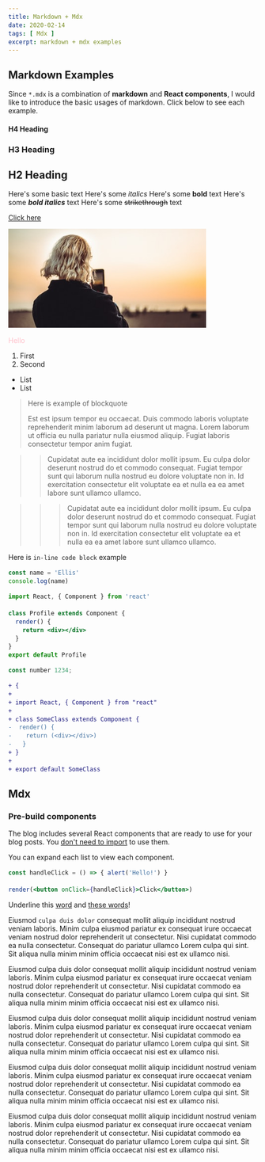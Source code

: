 ```yaml
---
title: Markdown + Mdx
date: 2020-02-14
tags: [ Mdx ]
excerpt: markdown + mdx examples
---
```


## Markdown Examples

Since `*.mdx` is a combination of __markdown__ and __React components__, I would like to introduce the basic usages of markdown. Click below to see each example.  

<!-- Headings -->
<Collapsable title='Headings' titleSize='1rem'>

#### H4 Heading
### H3 Heading
## H2 Heading

</Collapsable>


<!-- Texts -->
<Collapsable title='Texts' titleSize='1rem'>

Here's some basic text
Here's some _italics_
Here's some **bold** text
Here's some **_bold italics_** text
Here's some ~~strikethrough~~ text

</Collapsable>


<!-- Links -->
<Collapsable title='Links' titleSize='1rem'>

[Click here](https://google.com)

</Collapsable>


<!-- Image -->
<Collapsable title='Image' titleSize='1rem'>

!['photo'](photo.jpeg)

</Collapsable>


<!-- HTML -->
<Collapsable title='HTML' titleSize='1rem'>

<div style='color: pink'>
  <span>Hello</span>
</div>

</Collapsable>


<!-- Lists - Numered -->
<Collapsable title='Lists - Numbered' titleSize='1rem'>

1. First
2. Second

</Collapsable>


<!-- Lists - Unordered -->
<Collapsable title='Lists - Unordered' titleSize='1rem'>

- List
- List

</Collapsable>


<!-- Blockquote -->
<Collapsable title='Blockquote' titleSize='1rem'>

> Here is example of blockquote
>
> Est est ipsum tempor eu occaecat. Duis commodo laboris voluptate reprehenderit minim laborum ad deserunt ut magna. Lorem laborum ut officia eu nulla pariatur nulla eiusmod aliquip. Fugiat laboris consectetur tempor anim fugiat.

</Collapsable>


<!-- Nested Blockquote -->
<Collapsable title='Nested Blockquote' titleSize='1rem'>

> > Cupidatat aute ea incididunt dolor mollit ipsum. Eu culpa dolor deserunt nostrud do et commodo consequat. Fugiat tempor sunt qui laborum nulla nostrud eu dolore voluptate non in. Id exercitation consectetur elit voluptate ea et nulla ea ea amet labore sunt ullamco ullamco.

> > > Cupidatat aute ea incididunt dolor mollit ipsum. Eu culpa dolor deserunt nostrud do et commodo consequat. Fugiat tempor sunt qui laborum nulla nostrud eu dolore voluptate non in. Id exercitation consectetur elit voluptate ea et nulla ea ea amet labore sunt ullamco ullamco.

</Collapsable>


<!-- Inline Code -->
<Collapsable title='Inline Code' titleSize='1rem'>

Here is `in-line code block` example

</Collapsable>


<!-- Code block -->
<Collapsable title='Code block' titleSize='1rem'>

```js
const name = 'Ellis'
console.log(name)
```

</Collapsable>


<!-- Code block highlights -->
<Collapsable title='Code block highlights' titleSize='1rem'>

```jsx {3-6}
import React, { Component } from 'react'

class Profile extends Component {
  render() {
    return <div></div>
  }
}
export default Profile
```

</Collapsable>


<!-- Code block title -->
<Collapsable title='Code block title' titleSize='1rem'>

```js:title=example.js
const number 1234;
```

</Collapsable>


<!-- Diff -->
<Collapsable title='Diff' titleSize='1rem'>

```diff
+ {
+
+ import React, { Component } from "react"
+
+ class SomeClass extends Component {
-  render() {
-    return (<div></div>)
-   }
+ }
+
+ export default SomeClass
```

</Collapsable>


## Mdx

### Pre-build components  

The blog includes several React components that are ready to use for your blog posts. You <U>don't need to import</U> to use them.  

You can expand each list to view each component.  


<!-- React Live -->
<Collapsable title='React Live' titleSize='1rem'>

```jsx react-live
const handleClick = () => { alert('Hello!') }

render(<button onClick={handleClick}>Click</button>)
```

</Collapsable>


<!-- Underline -->
<Collapsable title='Underline' titleSize='1rem'>

Underline this <U>word</U> and <U>these words</U>!

</Collapsable>


<!-- Text Blocks -->
<Collapsable title='Text Blocks' titleSize='1rem'>

<Primary>

Eiusmod `culpa duis dolor` consequat mollit aliquip incididunt nostrud veniam laboris. Minim culpa eiusmod pariatur ex consequat irure occaecat veniam nostrud dolor reprehenderit ut consectetur. Nisi cupidatat commodo ea nulla consectetur. Consequat do pariatur ullamco Lorem culpa qui sint. Sit aliqua nulla minim minim officia occaecat nisi est ex ullamco nisi.
</Primary>

<Success>

Eiusmod culpa duis dolor consequat mollit aliquip incididunt nostrud veniam laboris. Minim culpa eiusmod pariatur ex consequat irure occaecat veniam nostrud dolor reprehenderit ut consectetur. Nisi cupidatat commodo ea nulla consectetur. Consequat do pariatur ullamco Lorem culpa qui sint. Sit aliqua nulla minim minim officia occaecat nisi est ex ullamco nisi.
</Success>

<Info>

Eiusmod culpa duis dolor consequat mollit aliquip incididunt nostrud veniam laboris. Minim culpa eiusmod pariatur ex consequat irure occaecat veniam nostrud dolor reprehenderit ut consectetur. Nisi cupidatat commodo ea nulla consectetur. Consequat do pariatur ullamco Lorem culpa qui sint. Sit aliqua nulla minim minim officia occaecat nisi est ex ullamco nisi.
</Info>

<Warning>

Eiusmod culpa duis dolor consequat mollit aliquip incididunt nostrud veniam laboris. Minim culpa eiusmod pariatur ex consequat irure occaecat veniam nostrud dolor reprehenderit ut consectetur. Nisi cupidatat commodo ea nulla consectetur. Consequat do pariatur ullamco Lorem culpa qui sint. Sit aliqua nulla minim minim officia occaecat nisi est ex ullamco nisi.
</Warning>

<Danger>

Eiusmod culpa duis dolor consequat mollit aliquip incididunt nostrud veniam laboris. Minim culpa eiusmod pariatur ex consequat irure occaecat veniam nostrud dolor reprehenderit ut consectetur. Nisi cupidatat commodo ea nulla consectetur. Consequat do pariatur ullamco Lorem culpa qui sint. Sit aliqua nulla minim minim officia occaecat nisi est ex ullamco nisi.
</Danger>

</Collapsable>
